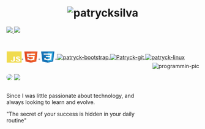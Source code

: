 <h1 align="center">
    <img alt="patrycksilva" src="https://cdn.discordapp.com/attachments/954033698012033136/959061210031095818/unknown.png" />
</h1>
<div align="left">
  <a href="https://github.com/Patryck-Silva">
 <img height="167em" src="https://github-readme-stats.vercel.app/api?username=Patryck-Silva&show_icons=true&theme=midnight-purple&include_all_commits=true&count_private=true"/>
  <img height="167em" src="https://github-readme-stats.vercel.app/api/top-langs/?username=Patryck-Silva&layout=compact&langs_count=7&theme=midnight-purple"/>
    </div>
  
 ##
    
  <div style="display: inline_block" ><br>
  <img align="center" alt="Patryck-Js" height="30" width="40" src="https://raw.githubusercontent.com/devicons/devicon/master/icons/javascript/javascript-plain.svg">
  <!--<img align="center" alt="Rafa-Ts" height="30" width="40" src="https://raw.githubusercontent.com/devicons/devicon/master/icons/typescript/typescript-plain.svg">-->
  <img align="center" alt="Patryck-HTML" height="30" width="40" src="https://raw.githubusercontent.com/devicons/devicon/master/icons/html5/html5-original.svg">
  <img align="center" alt="Patryck-CSS" height="30" width="40" src="https://raw.githubusercontent.com/devicons/devicon/master/icons/css3/css3-original.svg">
  <img align="center" alt="patryck-bootstrap"height="30"widht="40"src="https://cdn.jsdelivr.net/gh/devicons/devicon/icons/bootstrap/bootstrap-original.svg" />
 <!-- <img align="center" alt="patryck-python" height="30" widht="40" src="https://cdn.jsdelivr.net/gh/devicons/devicon/icons/python/python-original.svg" />-->
  <img align="center" alt="Patryck-git" height="30" width="40" src="https://cdn.jsdelivr.net/gh/devicons/devicon/icons/git/git-original.svg" />
 <!--<img align="center" alt="patryck-java" height="30" width="40"src="https://cdn.jsdelivr.net/gh/devicons/devicon/icons/java/java-original-wordmark.svg"/>-->
<!--<img align="center" alt="patryck-node" height="30" widht="40"src="https://cdn.jsdelivr.net/gh/devicons/devicon/icons/nodejs/nodejs-original.svg"/>-->
<!--<img align="center" alt="patryck-spring" height="30" widht="40"src="https://cdn.jsdelivr.net/gh/devicons/devicon/icons/spring/spring-original.svg"/>-->
 <img align="center" alt="patryck-linux" height="30" widht="40"src="https://cdn.jsdelivr.net/gh/devicons/devicon/icons/linux/linux-original.svg" />
 <!-- <img align="center" alt="patryck-react" height="30" widht="40"src="https://cdn.jsdelivr.net/gh/devicons/devicon/icons/react/react-original.svg" />-->
   <!-- <img align="center" alt="patryck-mysql"height="30" width="40"src="https://cdn.jsdelivr.net/gh/devicons/devicon/icons/mysql/mysql-original.svg" />-->
 <img align="right" alt="programmin-pic"height="180" src="https://media.giphy.com/media/SWoSkN6DxTszqIKEqv/giphy.gif"/>
</div>
  
  ##
   <div> 
  <a href="https://www.instagram.com/tyckupnext/" target="_blank"><img src="https://img.shields.io/badge/-Instagram-%23E4405F?style=for-the-badge&logo=instagram&logoColor=white" target="_blank" style= "border-radius:50px;"></a>
 <!--<a href = "mailto:patrycksilva70@gmail.com"><img src="https://img.shields.io/badge/Gmail-D14836?style=for-the-badge&logo=gmail&logoColor=white" target="_blank"></a>-->
  <a href="https://www.linkedin.com/in/patryck-silva/" target="_blank"><img src="https://img.shields.io/badge/-LinkedIn-%230077B5?style=for-the-badge&logo=linkedin&logoColor=white" target="_blank"></a> 
   <!-- <a href= "https://twitter.com/CauePatryck" target= "_blank"><img src="https://img.shields.io/badge/Twitter-1DA1F2?style=for-the-badge&logo=twitter&logoColor=white" target="_blank"></a>-->
  </div>
    
   ##
    
  <p>Since I was little passionate about technology, and always looking to learn and evolve.</p>
  <p>"The secret of your success is hidden in your daily routine"</p>

